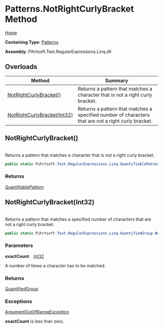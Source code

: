 # Patterns\.NotRightCurlyBracket Method

[Home](../../../../../../README.md)

**Containing Type**: [Patterns](../README.md)

**Assembly**: Pihrtsoft\.Text\.RegularExpressions\.Linq\.dll

## Overloads

| Method | Summary |
| ------ | ------- |
| [NotRightCurlyBracket()](#Pihrtsoft_Text_RegularExpressions_Linq_Patterns_NotRightCurlyBracket) | Returns a pattern that matches a character that is not a right curly bracket\. |
| [NotRightCurlyBracket(Int32)](#Pihrtsoft_Text_RegularExpressions_Linq_Patterns_NotRightCurlyBracket_System_Int32_) | Returns a pattern that matches a specified number of characters that are not a right curly bracket\. |

## NotRightCurlyBracket\(\) <a id="Pihrtsoft_Text_RegularExpressions_Linq_Patterns_NotRightCurlyBracket"></a>

\
Returns a pattern that matches a character that is not a right curly bracket\.

```csharp
public static Pihrtsoft.Text.RegularExpressions.Linq.QuantifiablePattern NotRightCurlyBracket()
```

### Returns

[QuantifiablePattern](../../QuantifiablePattern/README.md)

## NotRightCurlyBracket\(Int32\) <a id="Pihrtsoft_Text_RegularExpressions_Linq_Patterns_NotRightCurlyBracket_System_Int32_"></a>

\
Returns a pattern that matches a specified number of characters that are not a right curly bracket\.

```csharp
public static Pihrtsoft.Text.RegularExpressions.Linq.QuantifiedGroup NotRightCurlyBracket(int exactCount)
```

### Parameters

**exactCount** &ensp; [Int32](https://docs.microsoft.com/en-us/dotnet/api/system.int32)

A number of times a character has to be matched\.

### Returns

[QuantifiedGroup](../../QuantifiedGroup/README.md)

### Exceptions

[ArgumentOutOfRangeException](https://docs.microsoft.com/en-us/dotnet/api/system.argumentoutofrangeexception)

**exactCount** is less than zero\.

